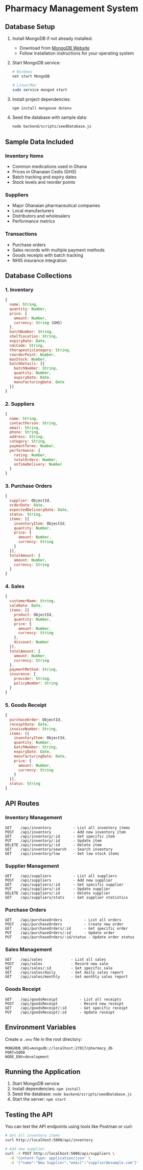 # Pharmacy Management System

## Database Setup

1. Install MongoDB if not already installed:
   - Download from [MongoDB Website](https://www.mongodb.com/try/download/community)
   - Follow installation instructions for your operating system

2. Start MongoDB service:
   ```bash
   # Windows
   net start MongoDB

   # Linux/Mac
   sudo service mongod start
   ```

3. Install project dependencies:
   ```bash
   npm install mongoose dotenv
   ```

4. Seed the database with sample data:
   ```bash
   node backend/scripts/seedDatabase.js
   ```

## Sample Data Included

### Inventory Items
- Common medications used in Ghana
- Prices in Ghanaian Cedis (GHS)
- Batch tracking and expiry dates
- Stock levels and reorder points

### Suppliers
- Major Ghanaian pharmaceutical companies
- Local manufacturers
- Distributors and wholesalers
- Performance metrics

### Transactions
- Purchase orders
- Sales records with multiple payment methods
- Goods receipts with batch tracking
- NHIS insurance integration

## Database Collections

### 1. Inventory
```javascript
{
  name: String,
  quantity: Number,
  price: {
    amount: Number,
    currency: String (GHS)
  },
  batchNumber: String,
  shelfLocation: String,
  expiryDate: Date,
  ndcCode: String,
  therapeuticCategory: String,
  reorderPoint: Number,
  maxStock: Number,
  batchDetails: [{
    batchNumber: String,
    quantity: Number,
    expiryDate: Date,
    manufacturingDate: Date
  }]
}
```

### 2. Suppliers
```javascript
{
  name: String,
  contactPerson: String,
  email: String,
  phone: String,
  address: String,
  category: String,
  paymentTerms: Number,
  performance: {
    rating: Number,
    totalOrders: Number,
    onTimeDelivery: Number
  }
}
```

### 3. Purchase Orders
```javascript
{
  supplier: ObjectId,
  orderDate: Date,
  expectedDeliveryDate: Date,
  status: String,
  items: [{
    inventoryItem: ObjectId,
    quantity: Number,
    price: {
      amount: Number,
      currency: String
    }
  }],
  totalAmount: {
    amount: Number,
    currency: String
  }
}
```

### 4. Sales
```javascript
{
  customerName: String,
  saleDate: Date,
  items: [{
    product: ObjectId,
    quantity: Number,
    price: {
      amount: Number,
      currency: String
    },
    discount: Number
  }],
  totalAmount: {
    amount: Number,
    currency: String
  },
  paymentMethod: String,
  insurance: {
    provider: String,
    policyNumber: String
  }
}
```

### 5. Goods Receipt
```javascript
{
  purchaseOrder: ObjectId,
  receiptDate: Date,
  invoiceNumber: String,
  items: [{
    inventoryItem: ObjectId,
    quantity: Number,
    batchNumber: String,
    expiryDate: Date,
    manufacturingDate: Date,
    price: {
      amount: Number,
      currency: String
    }
  }],
  status: String
}
```

## API Routes

### Inventory Management
```
GET    /api/inventory          - List all inventory items
POST   /api/inventory          - Add new inventory item
GET    /api/inventory/:id      - Get specific item
PUT    /api/inventory/:id      - Update item
DELETE /api/inventory/:id      - Delete item
GET    /api/inventory/search   - Search inventory
GET    /api/inventory/low      - Get low stock items
```

### Supplier Management
```
GET    /api/suppliers          - List all suppliers
POST   /api/suppliers          - Add new supplier
GET    /api/suppliers/:id      - Get specific supplier
PUT    /api/suppliers/:id      - Update supplier
DELETE /api/suppliers/:id      - Delete supplier
GET    /api/suppliers/stats    - Get supplier statistics
```

### Purchase Orders
```
GET    /api/purchaseOrders          - List all orders
POST   /api/purchaseOrders          - Create new order
GET    /api/purchaseOrders/:id      - Get specific order
PUT    /api/purchaseOrders/:id      - Update order
PUT    /api/purchaseOrders/:id/status - Update order status
```

### Sales Management
```
GET    /api/sales             - List all sales
POST   /api/sales             - Record new sale
GET    /api/sales/:id         - Get specific sale
GET    /api/sales/daily       - Get daily sales report
GET    /api/sales/monthly     - Get monthly sales report
```

### Goods Receipt
```
GET    /api/goodsReceipt          - List all receipts
POST   /api/goodsReceipt          - Record new receipt
GET    /api/goodsReceipt/:id      - Get specific receipt
PUT    /api/goodsReceipt/:id      - Update receipt
```

## Environment Variables

Create a `.env` file in the root directory:

```env
MONGODB_URI=mongodb://localhost:27017/pharmacy_db
PORT=5000
NODE_ENV=development
```

## Running the Application

1. Start MongoDB service
2. Install dependencies: `npm install`
3. Seed the database: `node backend/scripts/seedDatabase.js`
4. Start the server: `npm start`

## Testing the API

You can test the API endpoints using tools like Postman or curl:

```bash
# Get all inventory items
curl http://localhost:5000/api/inventory

# Add new supplier
curl -X POST http://localhost:5000/api/suppliers \
  -H "Content-Type: application/json" \
  -d '{"name":"New Supplier","email":"supplier@example.com"}'
